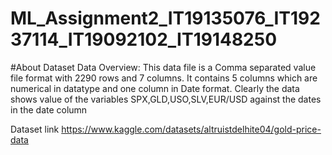 # ML_Assignment2_IT19135076_IT19237114_IT19092102_IT19148250


#About Dataset
Data Overview: This data file is a Comma separated value file format with 2290 rows and 7 columns. It contains 5 columns which are numerical in datatype and one column in Date format. Clearly the data shows value of the variables SPX,GLD,USO,SLV,EUR/USD against the dates in the date column

Dataset link
https://www.kaggle.com/datasets/altruistdelhite04/gold-price-data
